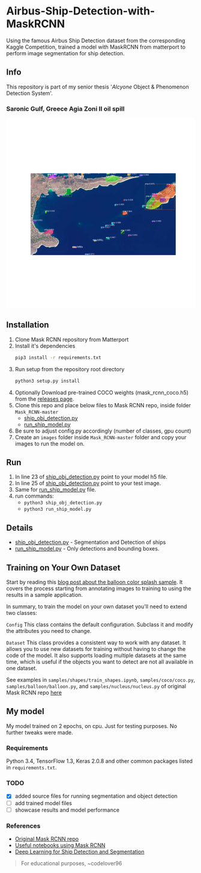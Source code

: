 # Airbus-Ship-Detection-with-MaskRCNN
Using the famous Airbus Ship Detection dataset from the corresponding Kaggle Competition,
trained a model with MaskRCNN from matterport to perform image segmentation for ship detection.
## Info
This repository is part of my senior thesis '*Alcyone* Object & Phenomenon Detection System'.

### Saronic Gulf, Greece Agia Zoni II oil spill
![](https://github.com/codelover96/Airbus-Ship-Detection-with-MaskRCNN/blob/main/results/2.png)
## Installation
1. Clone Mask RCNN repository from Matterport
2. Install it's dependencies
   ```bash
   pip3 install -r requirements.txt
   ```
3. Run setup from the repository root directory
    ```bash
    python3 setup.py install
    ``` 
3. Optionally Download pre-trained COCO weights (mask_rcnn_coco.h5) from the [releases page](https://github.com/matterport/Mask_RCNN/releases).
4. Clone this repo and place below files to Mask RCNN repo, inside folder `Mask_RCNN-master` 
   * [ship_obj_detection.py](Mask_RCNN-master/ship_obj_detection.py)
   * [run_ship_model.py](Mask_RCNN-master/run_ship_model.py)
5. Be sure to adjust config.py accordingly (number of classes, gpu count)
6. Create an `images` folder inside `Mask_RCNN-master` folder and copy your images to run the model on.
    
## Run
1.  In line 23 of [ship_obj_detection.py](Mask_RCNN-master/ship_obj_detection.py) point to your model h5 file.
2.  In line 25 of [ship_obj_detection.py](Mask_RCNN-master/ship_obj_detection.py) point to your test image.
3.  Same for [run_ship_model.py](Mask_RCNN-master/run_ship_model.py) file.
4.  run commands:
    * `python3 ship_obj_detection.py`
    * `python3 run_ship_model.py`
## Details
* [ship_obj_detection.py](Mask_RCNN-master/ship_obj_detection.py) - Segmentation and Detection of ships
* [run_ship_model.py](Mask_RCNN-master/run_ship_model.py) - Only detections and bounding boxes.

## Training on Your Own Dataset

Start by reading this [blog post about the balloon color splash sample](https://engineering.matterport.com/splash-of-color-instance-segmentation-with-mask-r-cnn-and-tensorflow-7c761e238b46). It covers the process starting from annotating images to training to using the results in a sample application.

In summary, to train the model on your own dataset you'll need to extend two classes:

```Config```
This class contains the default configuration. Subclass it and modify the attributes you need to change.

```Dataset```
This class provides a consistent way to work with any dataset. 
It allows you to use new datasets for training without having to change 
the code of the model. It also supports loading multiple datasets at the
same time, which is useful if the objects you want to detect are not 
all available in one dataset. 

See examples in `samples/shapes/train_shapes.ipynb`, `samples/coco/coco.py`, `samples/balloon/balloon.py`, and `samples/nucleus/nucleus.py` of
original Mask RCNN repo [here](https://github.com/matterport/Mask_RCNN)
## My model
My model trained on 2 epochs, on cpu. Just for testing purposes. No further tweaks were made. 

### Requirements
Python 3.4, TensorFlow 1.3, Keras 2.0.8 and other common packages listed in `requirements.txt`.

### TODO
- [x] added source files for running segmentation and object detection
- [ ] add trained model files
- [ ] showcase results and model performance

### References
* [Original Mask RCNN repo](https://github.com/matterport/Mask_RCNN)
* [Useful notebooks using Mask RCNN](https://github.com/abhinavsagar/kaggle-notebooks)
* [Deep Learning for Ship Detection and Segmentation](https://towardsdatascience.com/deep-learning-for-ship-detection-and-segmentation-71d223aca649)


>For educational purposes, ~codelover96
